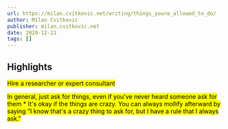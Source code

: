 ```yaml
---
url: https://milan.cvitkovic.net/writing/things_youre_allowed_to_do/
author: Milan Cvitkovic
publisher: milan.cvitkovic.net
date: 2020-12-21
tags: []
---
```


## Highlights
<mark>Hire a researcher or expert consultant</mark>

<mark>In general, just ask for things, even if you've never heard someone ask for them * It's okay if the things are crazy. You can always mollify afterward by saying "I know that's a crazy thing to ask for, but I have a rule that I always ask."</mark>

